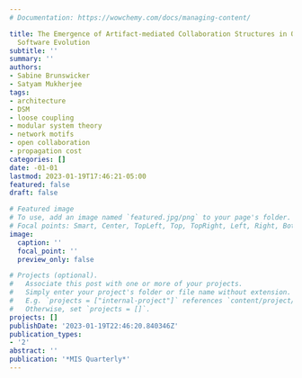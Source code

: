 ```yaml
---
# Documentation: https://wowchemy.com/docs/managing-content/

title: The Emergence of Artifact-mediated Collaboration Structures in Open Source
  Software Evolution
subtitle: ''
summary: ''
authors:
- Sabine Brunswicker
- Satyam Mukherjee
tags:
- architecture
- DSM
- loose coupling
- modular system theory
- network motifs
- open collaboration
- propagation cost
categories: []
date: -01-01
lastmod: 2023-01-19T17:46:21-05:00
featured: false
draft: false

# Featured image
# To use, add an image named `featured.jpg/png` to your page's folder.
# Focal points: Smart, Center, TopLeft, Top, TopRight, Left, Right, BottomLeft, Bottom, BottomRight.
image:
  caption: ''
  focal_point: ''
  preview_only: false

# Projects (optional).
#   Associate this post with one or more of your projects.
#   Simply enter your project's folder or file name without extension.
#   E.g. `projects = ["internal-project"]` references `content/project/deep-learning/index.md`.
#   Otherwise, set `projects = []`.
projects: []
publishDate: '2023-01-19T22:46:20.840346Z'
publication_types:
- '2'
abstract: ''
publication: '*MIS Quarterly*'
---
```

